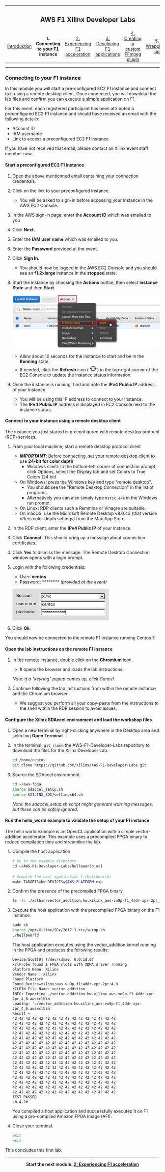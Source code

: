 <table style="width:100%">
  <tr>
    <th width="100%" colspan="6"><h2>AWS F1 Xilinx Developer Labs</h2></th>
  </tr>
  <tr>
    <td width="17%" align="center"><a href="README.md">Introduction</a></td>
    <td width="16%" align="center"><b>1. Connecting to your F1 instance</b></td> 
    <td width="17%" align="center"><a href="FFMPEG_Lab.md">2. Experiencing F1 acceleration</a></td>
    <td width="17%" align="center"><a href="FILTER2D_Lab.md">3. Developing F1 applications</a></td>
    <td width="16%" align="center"><a href="AVFILTER_Lab.md">4. Creating a custom FFmpeg plugin</td>
    <td width="17%" align="center"><a href="WRAP_UP.md">5. Wrapping-up</td>
  </tr>
</table>

---------------------------------------
### Connecting to your F1 instance

In this module you will start a pre-configured EC2 F1 instance and connect to it using a remote desktop client. Once connected, you will download the lab files and confirm you can execute a simple application on F1.

For this event, each registered participant has been attributed a preconfigured EC2 F1 instance and should have received an email with the following details:
- Account ID
- IAM username
- Link to access a preconfigured EC2 F1 instance

If you have not received that email, please contact an Xilinx event staff member now.

#### Start a preconfigured EC2 F1 instance

1. Open the above mentionned email containing your connection credentials.

1. Click on the link to your preconfigured instance. 
    - You will be asked to sign-in before accessing your instance in the AWS EC2 Console.

1. In the AWS sign-in page, enter the **Account ID** which was emailed to you

1. Click **Next**.

1. Enter the **IAM user name** which was emailed to you.

1. Enter the **Password** provided at the event.

1. Click **Sign In**.
    - You should now be logged in the AWS EC2 Console and you should see an **f1.2xlarge** instance in the **stopped** state.

1. Start the instance by choosing the **Actions** button, then select **Instance State** and then **Start**.

    ![Start](./images/setup_lab/start1.png?raw=true)

    - Allow about 10 seconds for the instance to start and be in the **Running** state. 
    - If needed, click the **Refresh** icon (![Refresh](./images/setup_lab/refresh2.png?raw=true)) in the top-right corner of the EC2 Console to update the instance status information.

1. Once the instance is running, find and note the **IPv4 Public IP** address of your instance.
    - You will be using this IP address to connect to your instance.
    - The **IPv4 Public IP** address is displayed in EC2 Console next to the instance status.

#### Connect to your instance using a remote desktop client

The instance you just started is preconfigured with remote desktop protocol (RDP) services.

1. From your local machine, start a remote desktop protocol client
    - **_IMPORTANT_**: Before connecting, set your remote desktop client to use **24-bit for color depth**
      - Windows client: In the bottom-left corner of connection prompt, click Options, select the Display tab and set Colors to True Colors (24 bit)
    - On Windows: press the Windows key and type "remote desktop".
      - You should see the "Remote Desktop Connection" in the list of programs.
      - Alternatively you can also simply type `mstsc.exe` in the Windows run prompt.
    - On Linux: RDP clients such a Remmina or Vinagre are suitable.
    - On macOS: use the Microsoft Remote Desktop v8.0.43 (that version offers color depth settings) from the Mac App Store.
    
1. In the RDP client, enter the **IPv4 Public IP** of your instance.

1. Click **Connect**. This should bring up a message about connection certificates. 

1. Click **Yes** to dismiss the message. The Remote Desktop Connection window opens with a login prompt.

1. Login with the following credentials:
    - User: **centos**
    - Password: ******** _(provided at the event)_
   
    ![Remote](./images/setup_lab/remote1.png?raw=true)
   
1. Click **Ok**.

You should now be connected to the remote F1 instance running Centos 7.

#### Open the lab instructions on the remote F1 instance

1. In the remote instance, double click on the **Chromium** icon.
    - It opens the browser and loads the lab instructions.
    
    _Note: if a "keyring" popup comes up, click Cancel._

1. Continue following the lab instructions from within the remote instance and the Chromium browser.
    - We suggest you perform all your copy-paste from the instructions to the shell within the RDP session to avoid issues.

#### Configure the Xilinx SDAccel environment and load the workshop files

1. Open a new terminal by right-clicking anywhere in the Desktop area and selecting **Open Terminal**.

1. In the terminal, `git clone` the AWS-F1-Developer-Labs repository to download the files for the Xilinx Developer Lab.

    ```bash  
    cd /home/centos
    git clone https://github.com/Xilinx/AWS-F1-Developer-Labs.git
    ```

1. Source the SDAccel environment. 

    ```bash  
    cd ~/aws-fpga
    source sdaccel_setup.sh
    source $XILINX_SDX/settings64.sh 
    ```

    *Note: the sdaccel_setup.sh script might generate warning messages, but these can be safely ignored.*


#### Run the hello_world example to validate the setup of your F1 instance

The hello world example is an OpenCL application with a simple vector-addition accelerator. This example uses a precompiled FPGA binary to reduce compilation time and streamline the lab.

1.  Compile the host application

    ```bash
    # Go to the example directory
    cd ~/AWS-F1-Developer-Labs/helloworld_ocl

    # Compile the host application (./helloworld)
    make TARGETS=hw DEVICES=$AWS_PLATFORM exe
    ```

1. Confirm the presence of the precompiled FPGA binary.

    ```bash
    ls -la ./xclbin/vector_addition.hw.xilinx_aws-vu9p-f1_4ddr-xpr-2pr_4_0.awsxclbin
    ```

1. Execute the host application with the precompiled FPGA binary on the F1 instance.

    ```bash
    sudo sh
    source /opt/Xilinx/SDx/2017.1.rte/setup.sh
    ./helloworld
    ```

    The host application executes using the vector_addition kernel running in the FPGA and produces the following results:

    ```shell
    Device/Slot[0] (/dev/xdma0, 0:0:1d.0)
    xclProbe found 1 FPGA slots with XDMA driver running
    platform Name: Xilinx
    Vendor Name : Xilinx
    Found Platform
    Found Device=xilinx:aws-vu9p-f1:4ddr-xpr-2pr:4.0
    XCLBIN File Name: vector_addition
    INFO: Importing ./vector_addition.hw.xilinx_aws-vu9p-f1_4ddr-xpr-2pr_4_0.awsxclbin
    Loading: './vector_addition.hw.xilinx_aws-vu9p-f1_4ddr-xpr-2pr_4_0.awsxclbin'
    Result =
    42 42 42 42 42 42 42 42 42 42 42 42 42 42 42 42
    42 42 42 42 42 42 42 42 42 42 42 42 42 42 42 42
    42 42 42 42 42 42 42 42 42 42 42 42 42 42 42 42
    42 42 42 42 42 42 42 42 42 42 42 42 42 42 42 42
    42 42 42 42 42 42 42 42 42 42 42 42 42 42 42 42
    42 42 42 42 42 42 42 42 42 42 42 42 42 42 42 42
    42 42 42 42 42 42 42 42 42 42 42 42 42 42 42 42
    42 42 42 42 42 42 42 42 42 42 42 42 42 42 42 42
    42 42 42 42 42 42 42 42 42 42 42 42 42 42 42 42
    42 42 42 42 42 42 42 42 42 42 42 42 42 42 42 42
    42 42 42 42 42 42 42 42 42 42 42 42 42 42 42 42
    42 42 42 42 42 42 42 42 42 42 42 42 42 42 42 42
    42 42 42 42 42 42 42 42 42 42 42 42 42 42 42 42
    42 42 42 42 42 42 42 42 42 42 42 42 42 42 42 42
    42 42 42 42 42 42 42 42 42 42 42 42 42 42 42 42
    42 42 42 42 42 42 42 42 42 42 42 42 42 42 42 42
    TEST PASSED
    sh-4.2#
    ```

    You compiled a host application and successfully executed it on F1 using a pre-compiled Amazon FPGA Image (AFI).

1. Close your terminal.

    ```bash
    exit
    exit
    ```

This concludes this first lab.

---------------------------------------

<p align="center"><b>
Start the next module: <a href="FFMPEG_Lab.md">2: Experiencing F1 acceleration</a>
</b></p>
